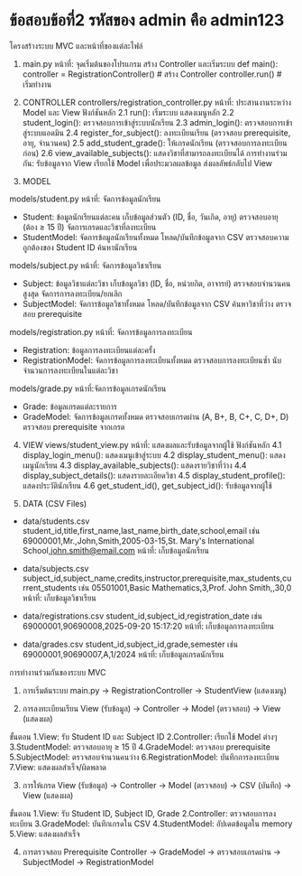 # ข้อสอบข้อที่2 รหัสของ admin คือ admin123

โครงสร้างระบบ MVC และหน้าที่ของแต่ละไฟล์
1. main.py
หน้าที่: จุดเริ่มต้นของโปรแกรม สร้าง Controller และเริ่มระบบ
def main():
    controller = RegistrationController()  # สร้าง Controller
    controller.run()  # เริ่มทำงาน

2. CONTROLLER
controllers/registration_controller.py
หน้าที่: ประสานงานระหว่าง Model และ View
ฟังก์ชันหลัก
2.1 run(): เริ่มระบบ แสดงเมนูหลัก
2.2 student_login(): ตรวจสอบการเข้าสู่ระบบนักเรียน
2.3 admin_login(): ตรวจสอบการเข้าสู่ระบบแอดมิน
2.4 register_for_subject(): ลงทะเบียนเรียน (ตรวจสอบ prerequisite, อายุ, จำนวนคน)
2.5 add_student_grade(): ให้เกรดนักเรียน (ตรวจสอบการลงทะเบียนก่อน)
2.6 view_available_subjects(): แสดงวิชาที่สามารถลงทะเบียนได้
การทำงานร่วมกัน:
รับข้อมูลจาก View
เรียกใช้ Model เพื่อประมวลผลข้อมูล
ส่งผลลัพธ์กลับไป View

3. MODEL

models/student.py
หน้าที่: จัดการข้อมูลนักเรียน
- Student: ข้อมูลนักเรียนแต่ละคน
เก็บข้อมูลส่วนตัว (ID, ชื่อ, วันเกิด, อายุ)
ตรวจสอบอายุ (ต้อง ≥ 15 ปี)
จัดการเกรดและวิชาที่ลงทะเบียน
- StudentModel: จัดการข้อมูลนักเรียนทั้งหมด
โหลด/บันทึกข้อมูลจาก CSV
ตรวจสอบความถูกต้องของ Student ID
ค้นหานักเรียน

models/subject.py
หน้าที่: จัดการข้อมูลวิชาเรียน
- Subject: ข้อมูลวิชาแต่ละวิชา
เก็บข้อมูลวิชา (ID, ชื่อ, หน่วยกิต, อาจารย์)
ตรวจสอบจำนวนคนสูงสุด
จัดการการลงทะเบียน/ยกเลิก
- SubjectModel: จัดการข้อมูลวิชาทั้งหมด
โหลด/บันทึกข้อมูลจาก CSV
ค้นหาวิชาที่ว่าง
ตรวจสอบ prerequisite

models/registration.py
หน้าที่: จัดการข้อมูลการลงทะเบียน
- Registration: ข้อมูลการลงทะเบียนแต่ละครั้ง
- RegistrationModel: จัดการข้อมูลการลงทะเบียนทั้งหมด
ตรวจสอบการลงทะเบียนซ้ำ
นับจำนวนการลงทะเบียนในแต่ละวิชา

models/grade.py
หน้าที่:จัดการข้อมูลเกรดนักเรียน
- Grade: ข้อมูลเกรดแต่ละรายการ
- GradeModel: จัดการข้อมูลเกรดทั้งหมด
ตรวจสอบเกรดผ่าน (A, B+, B, C+, C, D+, D)
ตรวจสอบ prerequisite จากเกรด

4. VIEW
views/student_view.py
หน้าที่: แสดงผลและรับข้อมูลจากผู้ใช้
ฟังก์ชันหลัก
4.1 display_login_menu(): แสดงเมนูเข้าสู่ระบบ
4.2 display_student_menu(): แสดงเมนูนักเรียน
4.3 display_available_subjects(): แสดงรายวิชาที่ว่าง
4.4 display_subject_details(): แสดงรายละเอียดวิชา
4.5 display_student_profile(): แสดงประวัตินักเรียน
4.6 get_student_id(), get_subject_id(): รับข้อมูลจากผู้ใช้

5. DATA (CSV Files)
- data/students.csv
student_id,title,first_name,last_name,birth_date,school,email
เช่น 69000001,Mr.,John,Smith,2005-03-15,St. Mary's International School,john.smith@email.com
หน้าที่: เก็บข้อมูลนักเรียน

- data/subjects.csv
subject_id,subject_name,credits,instructor,prerequisite,max_students,current_students
เช่น 05501001,Basic Mathematics,3,Prof. John Smith,,30,0
หน้าที่: เก็บข้อมูลวิชาเรียน

- data/registrations.csv
student_id,subject_id,registration_date
เช่น 69000001,90690008,2025-09-20 15:17:20
หน้าที่: เก็บข้อมูลการลงทะเบียน

- data/grades.csv
student_id,subject_id,grade,semester
เช่น 69000001,90690007,A,1/2024
หน้าที่: เก็บข้อมูลเกรดนักเรียน


การทำงานร่วมกันของระบบ MVC
1. การเริ่มต้นระบบ
main.py -> RegistrationController -> StudentView (แสดงเมนู)

2. การลงทะเบียนเรียน
View (รับข้อมูล) -> Controller -> Model (ตรวจสอบ) -> View (แสดงผล)

ขั้นตอน
1.View: รับ Student ID และ Subject ID
2.Controller: เรียกใช้ Model ต่างๆ
3.StudentModel: ตรวจสอบอายุ ≥ 15 ปี
4.GradeModel: ตรวจสอบ prerequisite
5.SubjectModel: ตรวจสอบจำนวนคนว่าง
6.RegistrationModel: บันทึกการลงทะเบียน
7.View: แสดงผลสำเร็จ/ผิดพลาด

3. การให้เกรด
View (รับข้อมูล) -> Controller -> Model (ตรวจสอบ) -> CSV (บันทึก) -> View (แสดงผล)

ขั้นตอน
1.View: รับ Student ID, Subject ID, Grade
2.Controller: ตรวจสอบการลงทะเบียน
3.GradeModel: บันทึกเกรดใน CSV
4.StudentModel: อัปเดตข้อมูลใน memory
5.View: แสดงผลสำเร็จ

4. การตรวจสอบ Prerequisite
Controller -> GradeModel -> ตรวจสอบเกรดผ่าน -> SubjectModel -> RegistrationModel
